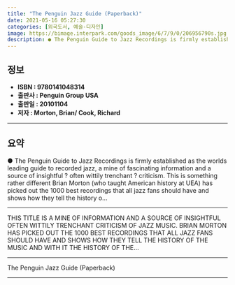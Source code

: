 ```yaml
---
title: "The Penguin Jazz Guide (Paperback)"
date: 2021-05-16 05:27:30
categories: [외국도서, 예술-디자인]
image: https://bimage.interpark.com/goods_image/6/7/9/0/206956790s.jpg
description: ● The Penguin Guide to Jazz Recordings is firmly established as the worlds leading guide to recorded jazz, a mine of fascinating information and a source of in
---
```


## **정보**

- **ISBN : 9780141048314**
- **출판사 : Penguin Group USA**
- **출판일 : 20101104**
- **저자 : Morton, Brian/ Cook, Richard**

------



## **요약**

●  The Penguin Guide to Jazz Recordings is firmly established as the worlds leading guide to recorded jazz, a mine of fascinating information and a source of insightful ? often wittily trenchant ? criticism. This is something rather different Brian Morton (who taught American history at UEA) has picked out the 1000 best recordings that all jazz fans should have and shows how they tell the history o...

------

THIS TITLE IS A MINE OF INFORMATION AND A SOURCE OF INSIGHTFUL OFTEN WITTILY TRENCHANT CRITICISM OF JAZZ MUSIC. BRIAN MORTON HAS PICKED OUT THE 1000 BEST RECORDINGS THAT ALL JAZZ FANS SHOULD HAVE AND SHOWS HOW THEY TELL THE HISTORY OF THE MUSIC AND WITH IT THE HISTORY OF THE... 

------


The Penguin Jazz Guide (Paperback) 

------


